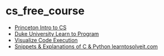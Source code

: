 # cs_free_course

- [Princeton Intro to CS](https://introcs.cs.princeton.edu/java/home/)
- [Duke University Learn to Program](https://www.dukelearntoprogram.com//course2/index.php)
- [Visualize Code Execution](http://pythontutor.com/)
- [Snippets & Explanations of C & Python learntosolveit.com](https://www.learntosolveit.com/)
